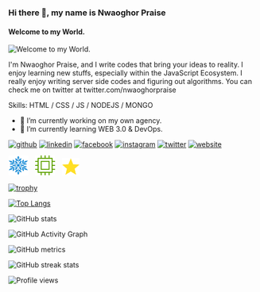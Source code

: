 ### Hi there 👋, my name is Nwaoghor Praise
#### Welcome to my World.
![Welcome to my World.](https://pbs.twimg.com/profile_banners/1131171358275198978/1589381923/1500x500)

I'm Nwaoghor Praise, and I write codes that bring your ideas to reality. I enjoy learning new stuffs, especially within the JavaScript Ecosystem. I really enjoy writing server side codes and figuring out algorithms. You can check me on twitter at twitter.com/nwaoghorpraise

Skills: HTML / CSS / JS / NODEJS / MONGO

- 🔭 I’m currently working on my own agency. 
- 🌱 I’m currently learning WEB 3.0 & DevOps. 


[<img src='https://cdn.jsdelivr.net/npm/simple-icons@3.0.1/icons/github.svg' alt='github' height='40'>](https://github.com/NwaoghorPraise2)  [<img src='https://cdn.jsdelivr.net/npm/simple-icons@3.0.1/icons/linkedin.svg' alt='linkedin' height='40'>](https://www.linkedin.com/in/nwaoghorpraise/)  [<img src='https://cdn.jsdelivr.net/npm/simple-icons@3.0.1/icons/facebook.svg' alt='facebook' height='40'>](https://www.facebook.com/nwaoghorpraise)  [<img src='https://cdn.jsdelivr.net/npm/simple-icons@3.0.1/icons/instagram.svg' alt='instagram' height='40'>](https://www.instagram.com/praise.media/)  [<img src='https://cdn.jsdelivr.net/npm/simple-icons@3.0.1/icons/twitter.svg' alt='twitter' height='40'>](https://twitter.com/nwaghorpraise)  [<img src='https://cdn.jsdelivr.net/npm/simple-icons@3.0.1/icons/icloud.svg' alt='website' height='40'>](nwaoghorpraise.disha.page)  

<a href='https://archiveprogram.github.com/'><img src='https://raw.githubusercontent.com/acervenky/animated-github-badges/master/assets/acbadge.gif' width='40' height='40'></a> <a href='https://docs.github.com/en/developers'><img src='https://raw.githubusercontent.com/acervenky/animated-github-badges/master/assets/devbadge.gif' width='40' height='40'></a> <a href='https://stars.github.com/'><img src='https://raw.githubusercontent.com/acervenky/animated-github-badges/master/assets/starbadge.gif' width='35' height='35'></a> 

[![trophy](https://github-profile-trophy.vercel.app/?username=NwaoghorPraise2)](https://github.com/ryo-ma/github-profile-trophy)

[![Top Langs](https://github-readme-stats.vercel.app/api/top-langs/?username=NwaoghorPraise2)](https://github.com/anuraghazra/github-readme-stats)

![GitHub stats](https://github-readme-stats.vercel.app/api?username=NwaoghorPraise2&show_icons=true)  

![GitHub Activity Graph](https://activity-graph.herokuapp.com/graph?username=NwaoghorPraise2)  

![GitHub metrics](https://metrics.lecoq.io/NwaoghorPraise2)  

![GitHub streak stats](https://github-readme-streak-stats.herokuapp.com/?user=NwaoghorPraise2)  

![Profile views](https://gpvc.arturio.dev/NwaoghorPraise2)  
